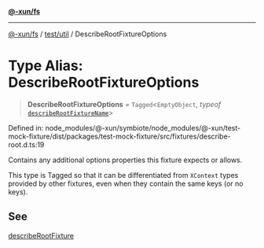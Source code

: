 [**@-xun/fs**](../../../README.md)

***

[@-xun/fs](../../../README.md) / [test/util](../README.md) / DescribeRootFixtureOptions

# Type Alias: DescribeRootFixtureOptions

> **DescribeRootFixtureOptions** = `Tagged`\<`EmptyObject`, *typeof* [`describeRootFixtureName`](../variables/describeRootFixtureName.md)\>

Defined in: node\_modules/@-xun/symbiote/node\_modules/@-xun/test-mock-fixture/dist/packages/test-mock-fixture/src/fixtures/describe-root.d.ts:19

Contains any additional options properties this fixture expects or allows.

This type is Tagged so that it can be differentiated from `XContext`
types provided by other fixtures, even when they contain the same keys (or no
keys).

## See

[describeRootFixture](../functions/describeRootFixture.md)
